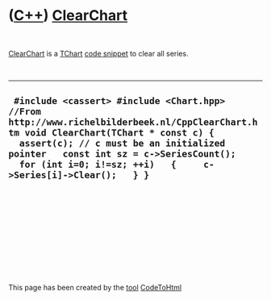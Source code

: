 



 

 

 

 

 

([C++](Cpp.htm)) [ClearChart](CppClearChart.htm)
================================================

 

[ClearChart](CppClearChart.htm) is a [TChart](CppTChart.htm) [code
snippet](CppVclCodeSnippets.htm) to clear all series.

 

  -----------------------------------------------------------------------------------------------------------------------------------------------------------------------------------------------------------------------------------------------------------------------------------------------
  ` #include <cassert> #include <Chart.hpp>   //From http://www.richelbilderbeek.nl/CppClearChart.htm void ClearChart(TChart * const c) {   assert(c); // c must be an initialized pointer   const int sz = c->SeriesCount();   for (int i=0; i!=sz; ++i)   {     c->Series[i]->Clear();   } }`
  -----------------------------------------------------------------------------------------------------------------------------------------------------------------------------------------------------------------------------------------------------------------------------------------------

 

 

 

 

 





 




This page has been created by the [tool](Tools.htm)
[CodeToHtml](ToolCodeToHtml.htm)
